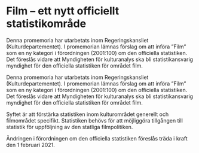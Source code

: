 # Film – ett nytt officiellt statistikområde

Denna promemoria har utarbetats inom Regeringskansliet (Kulturdepartementet). I promemorian lämnas förslag om att införa ”Film” som en ny kategori i förordningen (2001:100) om den officiella statistiken. Det föreslås vidare att Myndigheten för kulturanalys ska bli statistikansvarig myndighet för den officiella statistiken för området film.

Denna promemoria har utarbetats inom Regeringskansliet (Kulturdepartementet). I promemorian lämnas förslag om att införa ”Film” som en ny kategori i förordningen (2001:100) om den officiella statistiken. Det föreslås vidare att Myndigheten för kulturanalys ska bli statistikansvarig myndighet för den officiella statistiken för området film.

Syftet är att förstärka statistiken inom kulturområdet generellt och
filmområdet specifikt. Statistiken behövs för att möjliggöra tillgången till
statistik för uppföljning av den statliga filmpolitiken.

Ändringen i förordningen om den officiella statistiken föreslås träda i kraft den 1 februari 2021.

